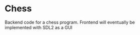 # Chess

Backend code for a chess program.
Frontend will eventually be implemented with SDL2 as a GUI

